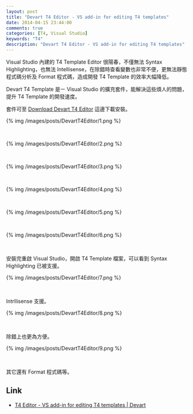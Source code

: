 ```yaml
---
layout: post
title: "Devart T4 Editor - VS add-in for editing T4 templates"
date: 2014-04-15 23:44:00
comments: true
categories: [T4, Visual Studio]
keywords: "T4"
description: "Devart T4 Editor - VS add-in for editing T4 templates"
---
```


Visual Studio 內建的 T4 Template Editor 很陽春，不僅無法 Syntax Highlighting，也無法 Intellisense，在除錯時查看變數也非常不便，更無法靜態程式碼分析及 Format 程式碼，造成開發 T4 Template 的效率大幅降低。 

<!-- More -->

Devart T4 Template 是ㄧ Visual Studio 的擴充套件，能解決這些煩人的問題，提升 T4 Template 的開發速度。 

套件可至 [Download Devart T4 Editor](http://www.devart.com/t4-editor/download.html) 這邊下載安裝。 

{% img /images/posts/DevartT4Editor/1.png %}

<br/>

{% img /images/posts/DevartT4Editor/2.png %}

<br/>

{% img /images/posts/DevartT4Editor/3.png %}

<br/>

{% img /images/posts/DevartT4Editor/4.png %}

<br/>

{% img /images/posts/DevartT4Editor/5.png %}

<br/>

{% img /images/posts/DevartT4Editor/6.png %}

<br/>

安裝完重啟 Visual Studio，開啟 T4 Template 檔案，可以看到 Syntax Highlighting 已被支援。  

{% img /images/posts/DevartT4Editor/7.png %}

<br/>

Intrllisense 支援。  

{% img /images/posts/DevartT4Editor/8.png %}

<br/>

除錯上也更為方便。

{% img /images/posts/DevartT4Editor/9.png %}

<br/>

其它還有 Format 程式碼等。  


Link
----
* [T4 Editor - VS add-in for editing T4 templates | Devart](http://www.devart.com/t4-editor/)
